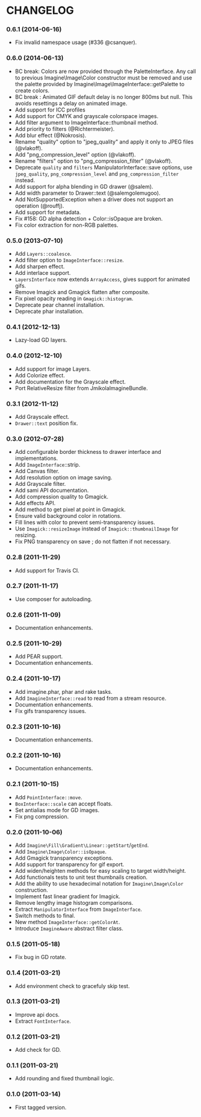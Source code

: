 # CHANGELOG

### 0.6.1 (2014-06-16)
  * Fix invalid namespace usage (#336 @csanquer).

### 0.6.0 (2014-06-13)

  * BC break: Colors are now provided through the PaletteInterface. Any call
    to previous Imagine\Image\Color constructor must be removed and use the
    palette provided by Imagine\Image\ImageInterface::getPalette to create
    colors.
  * BC break : Animated GIF default delay is no longer 800ms but null. This 
    avoids resettings a delay on animated image.
  * Add support for ICC profiles
  * Add support for CMYK and grayscale colorspace images.
  * Add filter argument to ImageInterface::thumbnail method.
  * Add priority to filters (@Richtermeister).
  * Add blur effect (@Nokrosis).
  * Rename "quality" option to "jpeg_quality" and apply it only to JPEG files (@vlakoff).
  * Add "png_compression_level" option (@vlakoff).
  * Rename "filters" option to "png_compression_filter" (@vlakoff).
  * Deprecate `quality` and `filters` ManipulatorInterface::save options, use
    `jpeg_quality`, `png_compression_level` and `png_compression_filter` instead.
  * Add support for alpha blending in GD drawer (@salem).
  * Add width parameter to Drawer::text (@salemgolemugoo).
  * Add NotSupportedException when a driver does not support an operation (@rouffj).
  * Add support for metadata.
  * Fix #158: GD alpha detection + Color::isOpaque are broken.
  * Fix color extraction for non-RGB palettes.

### 0.5.0 (2013-07-10)

  * Add `Layers::coalesce`.
  * Add filter option to `ImageInterface::resize`.
  * Add sharpen effect.
  * Add interlace support.
  * `LayersInterface` now extends `ArrayAccess`, gives support for animated gifs.
  * Remove Imagick and Gmagick flatten after composite.
  * Fix pixel opacity reading in `Gmagick::histogram`.
  * Deprecate pear channel installation.
  * Deprecate phar installation.

### 0.4.1 (2012-12-13)

  * Lazy-load GD layers.

### 0.4.0 (2012-12-10)

  * Add support for image Layers.
  * Add Colorize effect.
  * Add documentation for the Grayscale effect.
  * Port RelativeResize filter from JmikolaImagineBundle.

### 0.3.1 (2012-11-12)

  * Add Grayscale effect.
  * `Drawer::text` position fix.

### 0.3.0 (2012-07-28)

  * Add configurable border thickness to drawer interface and implementations.
  * Add `ImageInterface`::strip.
  * Add Canvas filter.
  * Add resolution option on image saving.
  * Add Grayscale filter.
  * Add sami API documentation.
  * Add compression quality to Gmagick.
  * Add effects API.
  * Add method to get pixel at point in Gmagick.
  * Ensure valid background color in rotations.
  * Fill lines with color to prevent semi-transparency issues.
  * Use `Imagick::resizeImage` instead of `Imagick::thumbnailImage` for resizing.
  * Fix PNG transparency on save ; do not flatten if not necessary.

### 0.2.8 (2011-11-29)

  * Add support for Travis CI.

### 0.2.7 (2011-11-17)

  * Use composer for autoloading.

### 0.2.6 (2011-11-09)

  * Documentation enhancements.

### 0.2.5 (2011-10-29)

  * Add PEAR support.
  * Documentation enhancements.

### 0.2.4 (2011-10-17)

  * Add imagine.phar, phar and rake tasks.
  * Add `ImagineInterface::read` to read from a stream resource.
  * Documentation enhancements.
  * Fix gifs transparency issues.

### 0.2.3 (2011-10-16)

  * Documentation enhancements.

### 0.2.2 (2011-10-16)

  * Documentation enhancements.

### 0.2.1 (2011-10-15)

  * Add `PointInterface::move`.
  * `BoxInterface::scale` can accept floats.
  * Set antialias mode for GD images.
  * Fix png compression.

### 0.2.0 (2011-10-06)

  * Add `Imagine\Fill\Gradient\Linear::getStart`/`getEnd`.
  * Add `Imagine\Image\Color::isOpaque`.
  * Add Gmagick transparency exceptions.
  * Add support for transparency for gif export.
  * Add widen/heighten methods for easy scaling to target width/height.
  * Add functionals tests to unit test thumbnails creation.
  * Add the ability to use hexadecimal notation for `Imagine\Image\Color` construction.
  * Implement fast linear gradient for Imagick.
  * Remove lengthy image histogram comparisons.
  * Extract `ManipulatorInterface` from `ImageInterface`.
  * Switch methods to final.
  * New method `ImageInterface::getColorAt`.
  * Introduce `ImagineAware` abstract filter class.

### 0.1.5 (2011-05-18)

  * Fix bug in GD rotate.

### 0.1.4 (2011-03-21)

  * Add environment check to gracefuly skip test.

### 0.1.3 (2011-03-21)

  * Improve api docs.
  * Extract `FontInterface`.

### 0.1.2 (2011-03-21)

  * Add check for GD.

### 0.1.1 (2011-03-21)

  * Add rounding and fixed thumbnail logic.

### 0.1.0 (2011-03-14)

  * First tagged version.
